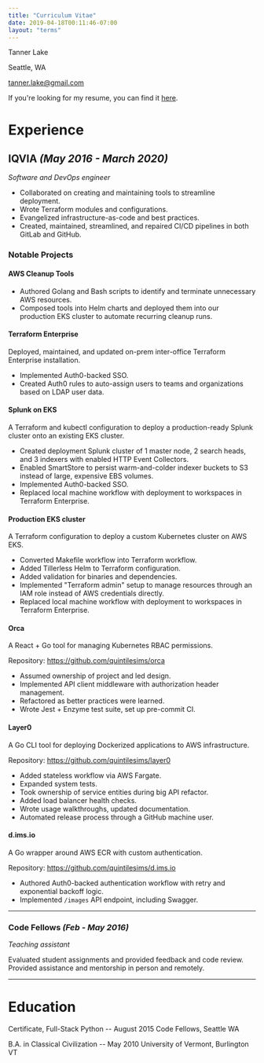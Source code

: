 ```yaml
---
title: "Curriculum Vitae"
date: 2019-04-18T00:11:46-07:00
layout: "terms"
---
```


Tanner Lake

Seattle, WA

[tanner.lake@gmail.com](mailto:tanner.lake@gmail.com)

If you're looking for my resume, you can find it [here](/resume_tannerlake.pdf).

# Experience

## IQVIA _(May 2016 - March 2020)_

_Software and DevOps engineer_

- Collaborated on creating and maintaining tools to streamline deployment.
- Wrote Terraform modules and configurations.
- Evangelized infrastructure-as-code and best practices.
- Created, maintained, streamlined, and repaired CI/CD pipelines in both GitLab and GitHub.

### Notable Projects

#### AWS Cleanup Tools

- Authored Golang and Bash scripts to identify and terminate unnecessary AWS resources.
- Composed tools into Helm charts and deployed them into our production EKS cluster to automate recurring cleanup runs.

#### Terraform Enterprise

Deployed, maintained, and updated on-prem inter-office Terraform Enterprise installation.

- Implemented Auth0-backed SSO.
- Created Auth0 rules to auto-assign users to teams and organizations based on LDAP user data.

#### Splunk on EKS

A Terraform and kubectl configuration to deploy a production-ready Splunk cluster onto an existing EKS cluster.

- Created deployment Splunk cluster of 1 master node, 2 search heads, and 3 indexers with enabled HTTP Event Collectors.
- Enabled SmartStore to persist warm-and-colder indexer buckets to S3 instead of large, expensive EBS volumes.
- Implemented Auth0-backed SSO.
- Replaced local machine workflow with deployment to workspaces in Terraform Enterprise.

#### Production EKS cluster

A Terraform configuration to deploy a custom Kubernetes cluster on AWS EKS.

- Converted Makefile workflow into Terraform workflow.
- Added Tillerless Helm to Terraform configuration.
- Added validation for binaries and dependencies.
- Implemented "Terraform admin" setup to manage resources through an IAM role instead of AWS credentials directly.
- Replaced local machine workflow with deployment to workspaces in Terraform Enterprise.

#### Orca

A React + Go tool for managing Kubernetes RBAC permissions.

Repository: https://github.com/quintilesims/orca

- Assumed ownership of project and led design.
- Implemented API client middleware with authorization header management.
- Refactored as better practices were learned.
- Wrote Jest + Enzyme test suite, set up pre-commit CI.

#### Layer0

A Go CLI tool for deploying Dockerized applications to AWS infrastructure.

Repository: https://github.com/quintilesims/layer0

- Added stateless workflow via AWS Fargate.
- Expanded system tests.
- Took ownership of service entities during big API refactor.
- Added load balancer health checks.
- Wrote usage walkthroughs, updated documentation.
- Automated release process through a GitHub machine user.

#### d.ims.io

A Go wrapper around AWS ECR with custom authentication.

Repository: https://github.com/quintilesims/d.ims.io

- Authored Auth0-backed authentication workflow with retry and exponential backoff logic.
- Implemented `/images` API endpoint, including Swagger.

---

### Code Fellows _(Feb - May 2016)_

_Teaching assistant_

Evaluated student assignments and provided feedback and code review.
Provided assistance and mentorship in person and remotely.

---

# Education

Certificate, Full-Stack Python -- August 2015
Code Fellows, Seattle WA

B.A. in Classical Civilization -- May 2010
University of Vermont, Burlington VT
